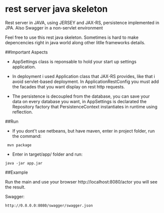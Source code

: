 # rest server java skeleton
Rest server in JAVA, using JERSEY and JAX-RS, persistence implemented in JPA. Also Swagger in a non-servlet environment

Feel free to use this rest java skeleton. Sometimes is hard to make depencencies right in java world along other litlle frameworks details.

##Important Aspects

- AppSettings class is reponsable to hold your start up settings application.

- In deployment i used Application class that JAX-RS provides, like that i avoid servlet-based deployment. In ApplicationRestConfig you must add the facades that you want display on rest http requests.

- The persistence is decoupled from the database, you can save your data on every database you want, in AppSettings is declarated the Repository factory that PersistenceContext instantiates in runtime using reflection.

##Run

- If you dont't use netbeans, but have maven, enter in project folder, run the command:

 ```
  mvn package
 ```

- Enter in target/app/ folder and run:
 ```
 java -jar app.jar
 ```

##Example

Run the main and use your browser http://localhost:8080/actor you will see the result.

Swagger:

```
http://0.0.0.0:8080/swagger/swagger.json
```